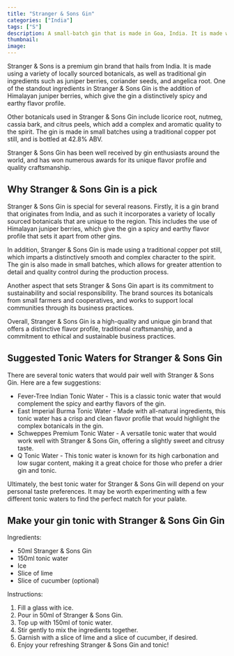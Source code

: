 ```yaml
---
title: "Stranger & Sons Gin"
categories: ["India"]
tags: ["S"]
description: A small-batch gin that is made in Goa, India. It is made with 9 botanicals, including coriander, black pepper, and cassia bark, and has a bold and spicy flavor that is well-suited for cocktails.
thumbnail: 
image: 
---
```


Stranger & Sons is a premium gin brand that hails from India. It is made using a variety of locally sourced botanicals, as well as traditional gin ingredients such as juniper berries, coriander seeds, and angelica root. One of the standout ingredients in Stranger & Sons Gin is the addition of Himalayan juniper berries, which give the gin a distinctively spicy and earthy flavor profile.

Other botanicals used in Stranger & Sons Gin include licorice root, nutmeg, cassia bark, and citrus peels, which add a complex and aromatic quality to the spirit. The gin is made in small batches using a traditional copper pot still, and is bottled at 42.8% ABV.

Stranger & Sons Gin has been well received by gin enthusiasts around the world, and has won numerous awards for its unique flavor profile and quality craftsmanship.

## Why Stranger & Sons Gin is a pick

Stranger & Sons Gin is special for several reasons. Firstly, it is a gin brand that originates from India, and as such it incorporates a variety of locally sourced botanicals that are unique to the region. This includes the use of Himalayan juniper berries, which give the gin a spicy and earthy flavor profile that sets it apart from other gins.

In addition, Stranger & Sons Gin is made using a traditional copper pot still, which imparts a distinctively smooth and complex character to the spirit. The gin is also made in small batches, which allows for greater attention to detail and quality control during the production process.

Another aspect that sets Stranger & Sons Gin apart is its commitment to sustainability and social responsibility. The brand sources its botanicals from small farmers and cooperatives, and works to support local communities through its business practices.

Overall, Stranger & Sons Gin is a high-quality and unique gin brand that offers a distinctive flavor profile, traditional craftsmanship, and a commitment to ethical and sustainable business practices.

## Suggested Tonic Waters for Stranger & Sons Gin

There are several tonic waters that would pair well with Stranger & Sons Gin. Here are a few suggestions:

- Fever-Tree Indian Tonic Water - This is a classic tonic water that would complement the spicy and earthy flavors of the gin.
- East Imperial Burma Tonic Water - Made with all-natural ingredients, this tonic water has a crisp and clean flavor profile that would highlight the complex botanicals in the gin.
- Schweppes Premium Tonic Water - A versatile tonic water that would work well with Stranger & Sons Gin, offering a slightly sweet and citrusy taste.
- Q Tonic Water - This tonic water is known for its high carbonation and low sugar content, making it a great choice for those who prefer a drier gin and tonic.

Ultimately, the best tonic water for Stranger & Sons Gin will depend on your personal taste preferences. It may be worth experimenting with a few different tonic waters to find the perfect match for your palate.

## Make your gin tonic with Stranger & Sons Gin Gin

Ingredients:

- 50ml Stranger & Sons Gin
- 150ml tonic water
- Ice
- Slice of lime
- Slice of cucumber (optional)

Instructions:

1. Fill a glass with ice.
2. Pour in 50ml of Stranger & Sons Gin.
3. Top up with 150ml of tonic water.
4. Stir gently to mix the ingredients together.
5. Garnish with a slice of lime and a slice of cucumber, if desired.
6. Enjoy your refreshing Stranger & Sons Gin and tonic!